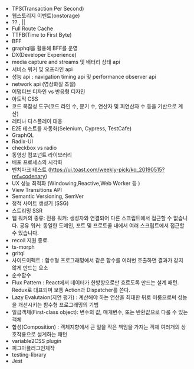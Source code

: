 - TPS(Transaction Per Second)
- 웹스토리지 이벤트(onstorage)
- ?? , ||
- Full Route Cache
- TTFB(Time to First Byte)
- BFF
- graphql을 활용해 BFF를 운영
- DX(Developer Experience)
- media capture and streams 및 배터리 상태 api
- 서비스 워커 및 오프라인 api
- 성능 api : navigation timing api 및 performance observer api
- network api (영상화질 조절)
- 어댑티브 디자인 vs 반응형 디자인
- 아토믹 CSS
- 코드 복잡성 도구(코드 라인 수, 분기 수, 연산자 및 피연산자 수 등을 기반으로 계산)
- 레티나 디스플레이 대응
- E2E 테스트를 자동화(Selenium, Cypress, TestCafe)
- GraphQL
- Radix-UI
- checkbox vs radio
- 동영상 컴포넌트 라이브러리
- 배포 프로세스의 시각화
- 벤치마크 테스트 (https://ui.toast.com/weekly-pick/ko_20190515?ref=codenary)
- UX 성능 최적화 (Windowing,Reactive,Web Worker 등 )
- View Transitions API
- Semantic Versioning, SemVer
- 정적 사이트 생성기 (SSG)
- 스트리밍 SSR
- 웹 워커의 종류:
전용 워커: 생성자와 연결되어 다른 스크립트에서 접근할 수 없습니다.
공유 워커: 동일한 도메인, 포트 및 프로토콜 내에서 여러 스크립트에서 접근할 수 있습니다.
- recoil 지원 종료.
- ts-morph
- gritql
- 사이드이펙트 : 함수형 프로그래밍에서 같은 함수를 여러번 호출하면 결과가 같지 않게 만드는 요소
- 순수함수
- Flux Pattern : React에서 데이터가 한방향으로만 흐르도록 만드는 설계 패턴. Redux로 대표되며 보통 Action과 Dispatcher를 쓴다.
- Lazy Evalutaion(지연 평가) : 계산해야 하는 연산을 최대한 뒤로 미룸으로써 성능을 개선시키는 함수형 프로그래밍의 기법
- 일급객체(First-class object): 변수의 값, 매개변수, 또는 반환값으로 다룰 수 있는 객체
- 합성(Composition) : 객체지향에서 큰 일을 작은 책임을 가지는 객체 여러개의 상호작용으로 설계하는 패턴
- variable2CSS plugin
- 피그마플러그인제작
- testing-library
- Jest
